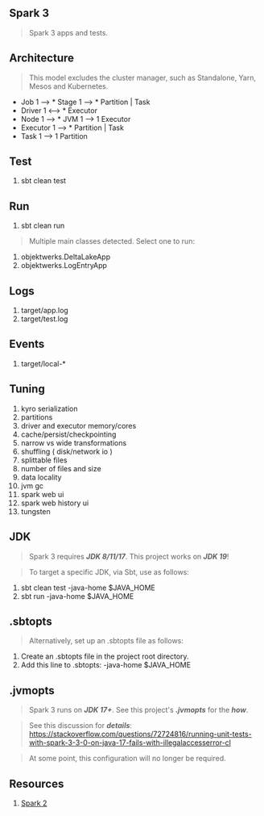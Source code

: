 Spark 3
-------
>Spark 3 apps and tests.

Architecture
------------
>This model excludes the cluster manager, such as Standalone, Yarn, Mesos and Kubernetes.
* Job 1 --> * Stage 1 --> * Partition | Task
* Driver 1 <--> * Executor
* Node 1 --> * JVM 1 --> 1 Executor
* Executor 1 --> * Partition | Task
* Task 1 --> 1 Partition

Test
----
1. sbt clean test

Run
---
1. sbt clean run
>Multiple main classes detected. Select one to run:
1. objektwerks.DeltaLakeApp
2. objektwerks.LogEntryApp

Logs
----
1. target/app.log
2. target/test.log

Events
------
1. target/local-*

Tuning
------
1. kyro serialization
2. partitions
3. driver and executor memory/cores
4. cache/persist/checkpointing
5. narrow vs wide transformations
6. shuffling ( disk/network io )
7. splittable files
8. number of files and size
9. data locality
10. jvm gc
11. spark web ui
12. spark web history ui
13. tungsten

JDK
---
>Spark 3 requires ***JDK 8/11/17***. This project works on ***JDK 19***!

>To target a specific JDK, via Sbt, use as follows:

1. sbt clean test -java-home $JAVA_HOME
2. sbt run -java-home $JAVA_HOME

.sbtopts
--------
>Alternatively, set up an .sbtopts file as follows:
1. Create an .sbtopts file in the project root directory.
2. Add this line to .sbtopts: -java-home $JAVA_HOME

.jvmopts
--------
>Spark 3 runs on ***JDK 17+***. See this project's ***.jvmopts*** for the ***how***.

>See this discussion for ***details***: https://stackoverflow.com/questions/72724816/running-unit-tests-with-spark-3-3-0-on-java-17-fails-with-illegalaccesserror-cl

>At some point, this configuration will no longer be required.

Resources
---------
1. [Spark 2](https://github.com/objektwerks/spark)

